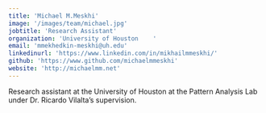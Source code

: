 ```yaml
---
title: 'Michael M.Meskhi'
image: '/images/team/michael.jpg'
jobtitle: 'Research Assistant'
organization: 'University of Houston	'
email: 'mmekhedkin-meskhi@uh.edu'
linkedinurl: 'https://www.linkedin.com/in/mikhailmmeskhi/'
github: 'https://www.github.com/michaelmmeskhi'
website: 'http://michaelmm.net'
---
```


Research assistant at the University of Houston at the Pattern Analysis Lab under Dr. Ricardo Vilalta’s supervision.